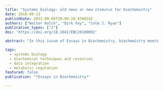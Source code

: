 ```yaml
---
title: "Systems biology: old news or new stimulus for biochemistry"
date: 2018-08-13
publishDate: 2022-09-06T20:00:28.459024Z
authors: ["Walter Kolch", "Dirk Fey", "Colm J. Ryan"]
publication_types: ["2"]
doi: 'https://doi.org/10.1042/EBC20180002'

abstract: "In this issue of Essays in Biochemistry, biochemistry meets systems biology—a blind date that may hold all the promises, pitfalls and failures of a relationship where a new discipline has been sprung upon a well-established one. As the articles in this issue show, the blind date in this case has great potential to develop into a long-term relationship, where both partners share common values but can benefit from different complementary approaches. Together this partnership is well poised to address and solve some of the major challenges in modern biology."

tags:
  - systems biology
  - biochemical techniques and resources
  - data integration
  - metabolic regulation
featured: false
publication: "*Essays in Biochemistry*"

---
```


